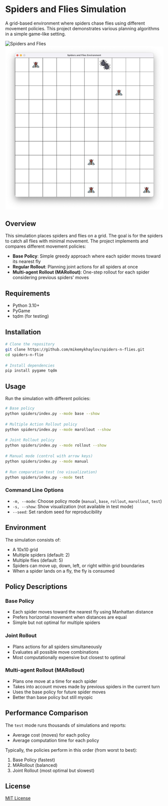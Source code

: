 # Spiders and Flies Simulation

A grid-based environment where spiders chase flies using different movement policies. This project demonstrates various planning algorithms in a simple game-like setting.

![Spiders and Flies](./public/spiders-flies.png)
![Spiders and Flies](https://github.com/mikemykhaylov/spiders-n-flies/blob/3d3f737c19d07b59247e585473ac8e1a4140a117/public/screenshot.png)

## Overview

This simulation places spiders and flies on a grid. The goal is for the spiders to catch all flies with minimal movement. The project implements and compares different movement policies:

- **Base Policy**: Simple greedy approach where each spider moves toward its nearest fly
- **Regular Rollout**: Planning joint actions for all spiders at once
- **Multi-agent Rollout (MARollout)**: One-step rollout for each spider considering previous spiders' moves

## Requirements

- Python 3.10+
- PyGame
- tqdm (for testing)

## Installation

```bash
# Clone the repository
git clone https://github.com/mikemykhaylov/spiders-n-flies.git
cd spiders-n-flie

# Install dependencies
pip install pygame tqdm
```

## Usage

Run the simulation with different policies:

```bash
# Base policy
python spiders/index.py --mode base --show

# Multiple Action Rollout policy
python spiders/index.py --mode marollout --show

# Joint Rollout policy
python spiders/index.py --mode rollout --show

# Manual mode (control with arrow keys)
python spiders/index.py --mode manual

# Run comparative test (no visualization)
python spiders/index.py --mode test
```

### Command Line Options

- `-m, --mode`: Choose policy mode (`manual`, `base`, `rollout`, `marollout`, `test`)
- `-s, --show`: Show visualization (not available in test mode)
- `--seed`: Set random seed for reproducibility

## Environment

The simulation consists of:
- A 10x10 grid
- Multiple spiders (default: 2)
- Multiple flies (default: 5)
- Spiders can move up, down, left, or right within grid boundaries
- When a spider lands on a fly, the fly is consumed

## Policy Descriptions

### Base Policy
- Each spider moves toward the nearest fly using Manhattan distance
- Prefers horizontal movement when distances are equal
- Simple but not optimal for multiple spiders

### Joint Rollout
- Plans actions for all spiders simultaneously
- Evaluates all possible move combinations
- Most computationally expensive but closest to optimal

### Multi-agent Rollout (MARollout)
- Plans one move at a time for each spider
- Takes into account moves made by previous spiders in the current turn
- Uses the base policy for future spider moves
- Better than base policy but still myopic

## Performance Comparison

The `test` mode runs thousands of simulations and reports:
- Average cost (moves) for each policy
- Average computation time for each policy

Typically, the policies perform in this order (from worst to best):
1. Base Policy (fastest)
2. MARollout (balanced)
3. Joint Rollout (most optimal but slowest)

## License

[MIT License](LICENSE)
